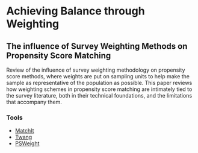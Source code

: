 # Achieving Balance through Weighting
## The influence of Survey Weighting Methods on Propensity Score Matching

Review of the influence of survey weighting methodology on propensity score methods, where weights are put on sampling units to help make the sample as representative of the population as possible. This paper reviews how weighting schemes in propensity score matching are intimately tied to the survey literature, both in their technical foundations, and the limitations that accompany them.

### Tools 

* [MatchIt](https://cran.r-project.org/web/packages/MatchIt/MatchIt.pdf)
* [Twang](https://cran.r-project.org/web/packages/twang/index.html)
* [PSWeight](https://cran.r-project.org/web/packages/PSweight/PSweight.pdf)

